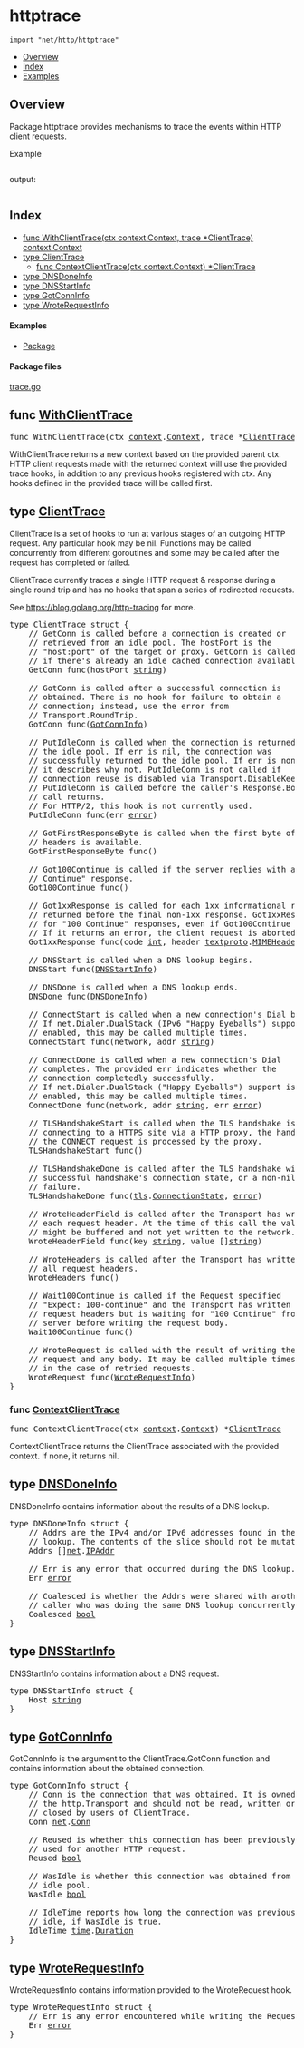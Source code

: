 

# httptrace
`import "net/http/httptrace"`

* [Overview](#pkg-overview)
* [Index](#pkg-index)
* [Examples](#pkg-examples)

## <a id="pkg-overview">Overview</a>
Package httptrace provides mechanisms to trace the events within
HTTP client requests.


<a id="example_">Example</a>
```go
```

output:
```txt
```


## <a id="pkg-index">Index</a>
* [func WithClientTrace(ctx context.Context, trace *ClientTrace) context.Context](#WithClientTrace)
* [type ClientTrace](#ClientTrace)
  * [func ContextClientTrace(ctx context.Context) *ClientTrace](#ContextClientTrace)
* [type DNSDoneInfo](#DNSDoneInfo)
* [type DNSStartInfo](#DNSStartInfo)
* [type GotConnInfo](#GotConnInfo)
* [type WroteRequestInfo](#WroteRequestInfo)


#### <a id="pkg-examples">Examples</a>
* [Package](#example_)


#### <a id="pkg-files">Package files</a>
[trace.go](https://golang.org/src/net/http/httptrace/trace.go) 






## <a id="WithClientTrace">func</a> [WithClientTrace](https://golang.org/src/net/http/httptrace/trace.go?s=991:1068#L24)
<pre>func WithClientTrace(ctx <a href="/pkg/context/">context</a>.<a href="/pkg/context/#Context">Context</a>, trace *<a href="#ClientTrace">ClientTrace</a>) <a href="/pkg/context/">context</a>.<a href="/pkg/context/#Context">Context</a></pre>
WithClientTrace returns a new context based on the provided parent
ctx. HTTP client requests made with the returned context will use
the provided trace hooks, in addition to any previous hooks
registered with ctx. Any hooks defined in the provided trace will
be called first.





## <a id="ClientTrace">type</a> [ClientTrace](https://golang.org/src/net/http/httptrace/trace.go?s=2359:5819#L70)
ClientTrace is a set of hooks to run at various stages of an outgoing
HTTP request. Any particular hook may be nil. Functions may be
called concurrently from different goroutines and some may be called
after the request has completed or failed.

ClientTrace currently traces a single HTTP request & response
during a single round trip and has no hooks that span a series
of redirected requests.

See <a href="https://blog.golang.org/http-tracing">https://blog.golang.org/http-tracing</a> for more.


<pre>type ClientTrace struct {
<span id="ClientTrace.GetConn"></span>    <span class="comment">// GetConn is called before a connection is created or</span>
    <span class="comment">// retrieved from an idle pool. The hostPort is the</span>
    <span class="comment">// &#34;host:port&#34; of the target or proxy. GetConn is called even</span>
    <span class="comment">// if there&#39;s already an idle cached connection available.</span>
    GetConn func(hostPort <a href="/pkg/builtin/#string">string</a>)

<span id="ClientTrace.GotConn"></span>    <span class="comment">// GotConn is called after a successful connection is</span>
    <span class="comment">// obtained. There is no hook for failure to obtain a</span>
    <span class="comment">// connection; instead, use the error from</span>
    <span class="comment">// Transport.RoundTrip.</span>
    GotConn func(<a href="#GotConnInfo">GotConnInfo</a>)

<span id="ClientTrace.PutIdleConn"></span>    <span class="comment">// PutIdleConn is called when the connection is returned to</span>
    <span class="comment">// the idle pool. If err is nil, the connection was</span>
    <span class="comment">// successfully returned to the idle pool. If err is non-nil,</span>
    <span class="comment">// it describes why not. PutIdleConn is not called if</span>
    <span class="comment">// connection reuse is disabled via Transport.DisableKeepAlives.</span>
    <span class="comment">// PutIdleConn is called before the caller&#39;s Response.Body.Close</span>
    <span class="comment">// call returns.</span>
    <span class="comment">// For HTTP/2, this hook is not currently used.</span>
    PutIdleConn func(err <a href="/pkg/builtin/#error">error</a>)

<span id="ClientTrace.GotFirstResponseByte"></span>    <span class="comment">// GotFirstResponseByte is called when the first byte of the response</span>
    <span class="comment">// headers is available.</span>
    GotFirstResponseByte func()

<span id="ClientTrace.Got100Continue"></span>    <span class="comment">// Got100Continue is called if the server replies with a &#34;100</span>
    <span class="comment">// Continue&#34; response.</span>
    Got100Continue func()

<span id="ClientTrace.Got1xxResponse"></span>    <span class="comment">// Got1xxResponse is called for each 1xx informational response header</span>
    <span class="comment">// returned before the final non-1xx response. Got1xxResponse is called</span>
    <span class="comment">// for &#34;100 Continue&#34; responses, even if Got100Continue is also defined.</span>
    <span class="comment">// If it returns an error, the client request is aborted with that error value.</span>
    Got1xxResponse func(code <a href="/pkg/builtin/#int">int</a>, header <a href="/pkg/net/textproto/">textproto</a>.<a href="/pkg/net/textproto/#MIMEHeader">MIMEHeader</a>) <a href="/pkg/builtin/#error">error</a>

<span id="ClientTrace.DNSStart"></span>    <span class="comment">// DNSStart is called when a DNS lookup begins.</span>
    DNSStart func(<a href="#DNSStartInfo">DNSStartInfo</a>)

<span id="ClientTrace.DNSDone"></span>    <span class="comment">// DNSDone is called when a DNS lookup ends.</span>
    DNSDone func(<a href="#DNSDoneInfo">DNSDoneInfo</a>)

<span id="ClientTrace.ConnectStart"></span>    <span class="comment">// ConnectStart is called when a new connection&#39;s Dial begins.</span>
    <span class="comment">// If net.Dialer.DualStack (IPv6 &#34;Happy Eyeballs&#34;) support is</span>
    <span class="comment">// enabled, this may be called multiple times.</span>
    ConnectStart func(network, addr <a href="/pkg/builtin/#string">string</a>)

<span id="ClientTrace.ConnectDone"></span>    <span class="comment">// ConnectDone is called when a new connection&#39;s Dial</span>
    <span class="comment">// completes. The provided err indicates whether the</span>
    <span class="comment">// connection completedly successfully.</span>
    <span class="comment">// If net.Dialer.DualStack (&#34;Happy Eyeballs&#34;) support is</span>
    <span class="comment">// enabled, this may be called multiple times.</span>
    ConnectDone func(network, addr <a href="/pkg/builtin/#string">string</a>, err <a href="/pkg/builtin/#error">error</a>)

<span id="ClientTrace.TLSHandshakeStart"></span>    <span class="comment">// TLSHandshakeStart is called when the TLS handshake is started. When</span>
    <span class="comment">// connecting to a HTTPS site via a HTTP proxy, the handshake happens after</span>
    <span class="comment">// the CONNECT request is processed by the proxy.</span>
    TLSHandshakeStart func()

<span id="ClientTrace.TLSHandshakeDone"></span>    <span class="comment">// TLSHandshakeDone is called after the TLS handshake with either the</span>
    <span class="comment">// successful handshake&#39;s connection state, or a non-nil error on handshake</span>
    <span class="comment">// failure.</span>
    TLSHandshakeDone func(<a href="/pkg/crypto/tls/">tls</a>.<a href="/pkg/crypto/tls/#ConnectionState">ConnectionState</a>, <a href="/pkg/builtin/#error">error</a>)

<span id="ClientTrace.WroteHeaderField"></span>    <span class="comment">// WroteHeaderField is called after the Transport has written</span>
    <span class="comment">// each request header. At the time of this call the values</span>
    <span class="comment">// might be buffered and not yet written to the network.</span>
    WroteHeaderField func(key <a href="/pkg/builtin/#string">string</a>, value []<a href="/pkg/builtin/#string">string</a>)

<span id="ClientTrace.WroteHeaders"></span>    <span class="comment">// WroteHeaders is called after the Transport has written</span>
    <span class="comment">// all request headers.</span>
    WroteHeaders func()

<span id="ClientTrace.Wait100Continue"></span>    <span class="comment">// Wait100Continue is called if the Request specified</span>
    <span class="comment">// &#34;Expect: 100-continue&#34; and the Transport has written the</span>
    <span class="comment">// request headers but is waiting for &#34;100 Continue&#34; from the</span>
    <span class="comment">// server before writing the request body.</span>
    Wait100Continue func()

<span id="ClientTrace.WroteRequest"></span>    <span class="comment">// WroteRequest is called with the result of writing the</span>
    <span class="comment">// request and any body. It may be called multiple times</span>
    <span class="comment">// in the case of retried requests.</span>
    WroteRequest func(<a href="#WroteRequestInfo">WroteRequestInfo</a>)
}
</pre>









### <a id="ContextClientTrace">func</a> [ContextClientTrace](https://golang.org/src/net/http/httptrace/trace.go?s=560:617#L14)
<pre>func ContextClientTrace(ctx <a href="/pkg/context/">context</a>.<a href="/pkg/context/#Context">Context</a>) *<a href="#ClientTrace">ClientTrace</a></pre>
ContextClientTrace returns the ClientTrace associated with the
provided context. If none, it returns nil.






## <a id="DNSDoneInfo">type</a> [DNSDoneInfo](https://golang.org/src/net/http/httptrace/trace.go?s=7116:7492#L206)
DNSDoneInfo contains information about the results of a DNS lookup.


<pre>type DNSDoneInfo struct {
<span id="DNSDoneInfo.Addrs"></span>    <span class="comment">// Addrs are the IPv4 and/or IPv6 addresses found in the DNS</span>
    <span class="comment">// lookup. The contents of the slice should not be mutated.</span>
    Addrs []<a href="/pkg/net/">net</a>.<a href="/pkg/net/#IPAddr">IPAddr</a>

<span id="DNSDoneInfo.Err"></span>    <span class="comment">// Err is any error that occurred during the DNS lookup.</span>
    Err <a href="/pkg/builtin/#error">error</a>

<span id="DNSDoneInfo.Coalesced"></span>    <span class="comment">// Coalesced is whether the Addrs were shared with another</span>
    <span class="comment">// caller who was doing the same DNS lookup concurrently.</span>
    Coalesced <a href="/pkg/builtin/#bool">bool</a>
}
</pre>











## <a id="DNSStartInfo">type</a> [DNSStartInfo](https://golang.org/src/net/http/httptrace/trace.go?s=7002:7043#L201)
DNSStartInfo contains information about a DNS request.


<pre>type DNSStartInfo struct {
<span id="DNSStartInfo.Host"></span>    Host <a href="/pkg/builtin/#string">string</a>
}
</pre>











## <a id="GotConnInfo">type</a> [GotConnInfo](https://golang.org/src/net/http/httptrace/trace.go?s=7794:8303#L228)
GotConnInfo is the argument to the ClientTrace.GotConn function and
contains information about the obtained connection.


<pre>type GotConnInfo struct {
<span id="GotConnInfo.Conn"></span>    <span class="comment">// Conn is the connection that was obtained. It is owned by</span>
    <span class="comment">// the http.Transport and should not be read, written or</span>
    <span class="comment">// closed by users of ClientTrace.</span>
    Conn <a href="/pkg/net/">net</a>.<a href="/pkg/net/#Conn">Conn</a>

<span id="GotConnInfo.Reused"></span>    <span class="comment">// Reused is whether this connection has been previously</span>
    <span class="comment">// used for another HTTP request.</span>
    Reused <a href="/pkg/builtin/#bool">bool</a>

<span id="GotConnInfo.WasIdle"></span>    <span class="comment">// WasIdle is whether this connection was obtained from an</span>
    <span class="comment">// idle pool.</span>
    WasIdle <a href="/pkg/builtin/#bool">bool</a>

<span id="GotConnInfo.IdleTime"></span>    <span class="comment">// IdleTime reports how long the connection was previously</span>
    <span class="comment">// idle, if WasIdle is true.</span>
    IdleTime <a href="/pkg/time/">time</a>.<a href="/pkg/time/#Duration">Duration</a>
}
</pre>











## <a id="WroteRequestInfo">type</a> [WroteRequestInfo](https://golang.org/src/net/http/httptrace/trace.go?s=5900:6003#L158)
WroteRequestInfo contains information provided to the WroteRequest
hook.


<pre>type WroteRequestInfo struct {
<span id="WroteRequestInfo.Err"></span>    <span class="comment">// Err is any error encountered while writing the Request.</span>
    Err <a href="/pkg/builtin/#error">error</a>
}
</pre>














